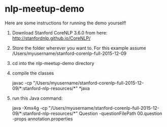 # nlp-meetup-demo

Here are some instructions for running the demo yourself!

1. Download Stanford CoreNLP 3.6.0 from here: http://stanfordnlp.github.io/CoreNLP/

2. Store the folder wherever you want to.  For this example assume /Users/myusername/stanford-corenlp-full-2015-12-09

3. cd into the nlp-meetup-demo directory

5. compile the classes

    javac -cp "/Users/myusername/stanford-corenlp-full-2015-12-09/\*:stanford-nlp-resources/\*" *java

5. run this Java command:

    java -Xmx4g -cp "/Users/myusername/stanford-corenlp-full-2015-12-09/\*:stanford-nlp-resources/\*" Question -questionFilePath 00.question -props annotation.properties
